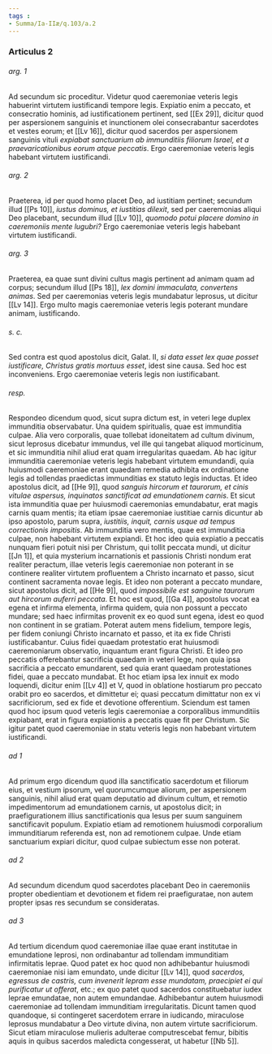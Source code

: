 ```yaml
---
tags : 
- Summa/Ia-IIæ/q.103/a.2
---
```


### Articulus 2

###### arg. 1
Ad secundum sic proceditur. Videtur quod caeremoniae veteris legis habuerint virtutem iustificandi tempore legis. Expiatio enim a peccato, et consecratio hominis, ad iustificationem pertinent, sed [[Ex 29]], dicitur quod per aspersionem sanguinis et inunctionem olei consecrabantur sacerdotes et vestes eorum; et [[Lv 16]], dicitur quod sacerdos per aspersionem sanguinis vituli *expiabat sanctuarium ab immunditiis filiorum Israel, et a praevaricationibus eorum atque peccatis*. Ergo caeremoniae veteris legis habebant virtutem iustificandi.

###### arg. 2
Praeterea, id per quod homo placet Deo, ad iustitiam pertinet; secundum illud [[Ps 10]], *iustus dominus, et iustitias dilexit*, sed per caeremonias aliqui Deo placebant, secundum illud [[Lv 10]], *quomodo potui placere domino in caeremoniis mente lugubri?* Ergo caeremoniae veteris legis habebant virtutem iustificandi.

###### arg. 3
Praeterea, ea quae sunt divini cultus magis pertinent ad animam quam ad corpus; secundum illud [[Ps 18]], *lex domini immaculata, convertens animas*. Sed per caeremonias veteris legis mundabatur leprosus, ut dicitur [[Lv 14]]. Ergo multo magis caeremoniae veteris legis poterant mundare animam, iustificando.

###### s. c.
Sed contra est quod apostolus dicit, Galat. II, *si data esset lex quae posset iustificare, Christus gratis mortuus esset*, idest sine causa. Sed hoc est inconveniens. Ergo caeremoniae veteris legis non iustificabant.

###### resp.
Respondeo dicendum quod, sicut supra dictum est, in veteri lege duplex immunditia observabatur. Una quidem spiritualis, quae est immunditia culpae. Alia vero corporalis, quae tollebat idoneitatem ad cultum divinum, sicut leprosus dicebatur immundus, vel ille qui tangebat aliquod morticinum, et sic immunditia nihil aliud erat quam irregularitas quaedam. Ab hac igitur immunditia caeremoniae veteris legis habebant virtutem emundandi, quia huiusmodi caeremoniae erant quaedam remedia adhibita ex ordinatione legis ad tollendas praedictas immunditias ex statuto legis inductas. Et ideo apostolus dicit, ad [[He 9]], quod *sanguis hircorum et taurorum, et cinis vitulae aspersus, inquinatos sanctificat ad emundationem carnis*. Et sicut ista immunditia quae per huiusmodi caeremonias emundabatur, erat magis carnis quam mentis; ita etiam ipsae caeremoniae iustitiae carnis dicuntur ab ipso apostolo, parum supra, *iustitiis, inquit, carnis usque ad tempus correctionis impositis*. Ab immunditia vero mentis, quae est immunditia culpae, non habebant virtutem expiandi. Et hoc ideo quia expiatio a peccatis nunquam fieri potuit nisi per Christum, qui tollit peccata mundi, ut dicitur [[Jn 1]], et quia mysterium incarnationis et passionis Christi nondum erat realiter peractum, illae veteris legis caeremoniae non poterant in se continere realiter virtutem profluentem a Christo incarnato et passo, sicut continent sacramenta novae legis. Et ideo non poterant a peccato mundare, sicut apostolus dicit, ad [[He 9]], quod *impossibile est sanguine taurorum aut hircorum auferri peccata*. Et hoc est quod, [[Ga 4]], apostolus vocat ea egena et infirma elementa, infirma quidem, quia non possunt a peccato mundare; sed haec infirmitas provenit ex eo quod sunt egena, idest eo quod non continent in se gratiam. Poterat autem mens fidelium, tempore legis, per fidem coniungi Christo incarnato et passo, et ita ex fide Christi iustificabantur. Cuius fidei quaedam protestatio erat huiusmodi caeremoniarum observatio, inquantum erant figura Christi. Et ideo pro peccatis offerebantur sacrificia quaedam in veteri lege, non quia ipsa sacrificia a peccato emundarent, sed quia erant quaedam protestationes fidei, quae a peccato mundabat. Et hoc etiam ipsa lex innuit ex modo loquendi, dicitur enim [[Lv 4]] et V, quod in oblatione hostiarum pro peccato orabit pro eo sacerdos, et dimittetur ei; quasi peccatum dimittatur non ex vi sacrificiorum, sed ex fide et devotione offerentium. Sciendum est tamen quod hoc ipsum quod veteris legis caeremoniae a corporalibus immunditiis expiabant, erat in figura expiationis a peccatis quae fit per Christum. Sic igitur patet quod caeremoniae in statu veteris legis non habebant virtutem iustificandi.

###### ad 1
Ad primum ergo dicendum quod illa sanctificatio sacerdotum et filiorum eius, et vestium ipsorum, vel quorumcumque aliorum, per aspersionem sanguinis, nihil aliud erat quam deputatio ad divinum cultum, et remotio impedimentorum ad emundationem carnis, ut apostolus dicit; in praefigurationem illius sanctificationis qua Iesus per suum sanguinem sanctificavit populum. Expiatio etiam ad remotionem huiusmodi corporalium immunditiarum referenda est, non ad remotionem culpae. Unde etiam sanctuarium expiari dicitur, quod culpae subiectum esse non poterat.

###### ad 2
Ad secundum dicendum quod sacerdotes placebant Deo in caeremoniis propter obedientiam et devotionem et fidem rei praefiguratae, non autem propter ipsas res secundum se consideratas.

###### ad 3
Ad tertium dicendum quod caeremoniae illae quae erant institutae in emundatione leprosi, non ordinabantur ad tollendam immunditiam infirmitatis leprae. Quod patet ex hoc quod non adhibebantur huiusmodi caeremoniae nisi iam emundato, unde dicitur [[Lv 14]], quod *sacerdos, egressus de castris, cum invenerit lepram esse mundatam, praecipiet ei qui purificatur ut offerat*, etc.; ex quo patet quod sacerdos constituebatur iudex leprae emundatae, non autem emundandae. Adhibebantur autem huiusmodi caeremoniae ad tollendam immunditiam irregularitatis. Dicunt tamen quod quandoque, si contingeret sacerdotem errare in iudicando, miraculose leprosus mundabatur a Deo virtute divina, non autem virtute sacrificiorum. Sicut etiam miraculose mulieris adulterae computrescebat femur, bibitis aquis in quibus sacerdos maledicta congesserat, ut habetur [[Nb 5]].

